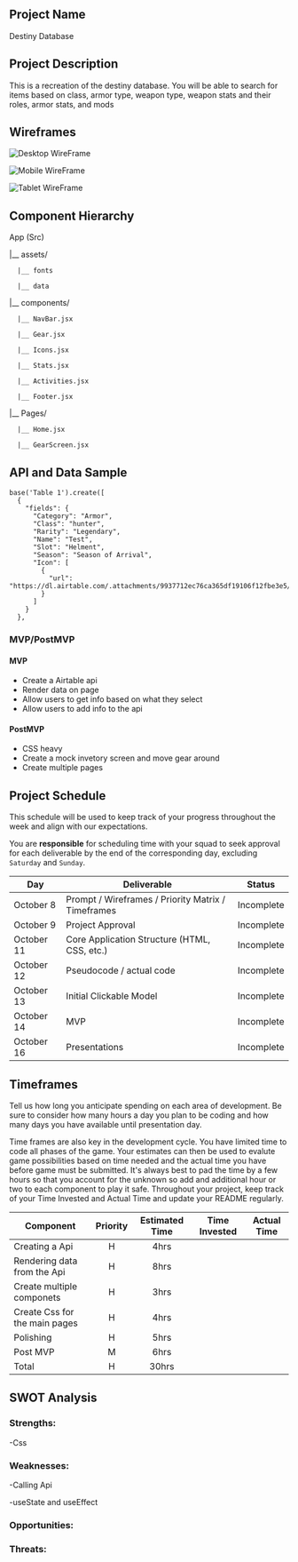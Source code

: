 ## Project Name

Destiny Database

## Project Description

This is a recreation of the destiny database. You will be able to search for items based on class, armor type, weapon type, weapon stats and their roles, armor stats, and mods

## Wireframes

![Desktop WireFrame](https://i.imgur.com/Y3RopXL.png)

![Mobile WireFrame](https://i.imgur.com/WlnTFmk.png)

![Tablet WireFrame](https://i.imgur.com/0yCVPrS.png)

## Component Hierarchy
App (Src)

|__ assets/
```
  |__ fonts

  |__ data
```  
|__ components/
```
  |__ NavBar.jsx

  |__ Gear.jsx
  
  |__ Icons.jsx
  
  |__ Stats.jsx
  
  |__ Activities.jsx
  
  |__ Footer.jsx
```  
  
|__ Pages/
```
  |__ Home.jsx
  
  |__ GearScreen.jsx
```
  
## API and Data Sample

```
base('Table 1').create([
  {
    "fields": {
      "Category": "Armor",
      "Class": "hunter",
      "Rarity": "Legendary",
      "Name": "Test",
      "Slot": "Helment",
      "Season": "Season of Arrival",
      "Icon": [
        {
          "url": "https://dl.airtable.com/.attachments/9937712ec76ca365df19106f12fbe3e5/631309a7/ZVMMznb.jpg"
        }
      ]
    }
  },
 ```
                            
### MVP/PostMVP



#### MVP 
- Create a Airtable api
- Render data on page 
- Allow users to get info based on what they select
- Allow users to add info to the api

#### PostMVP  
- CSS heavy
- Create a mock invetory screen and move gear around
- Create multiple pages

## Project Schedule

This schedule will be used to keep track of your progress throughout the week and align with our expectations.  

You are **responsible** for scheduling time with your squad to seek approval for each deliverable by the end of the corresponding day, excluding `Saturday` and `Sunday`.

|  Day | Deliverable | Status
|---|---| ---|
|October 8| Prompt / Wireframes / Priority Matrix / Timeframes | Incomplete
|October 9| Project Approval | Incomplete
|October 11| Core Application Structure (HTML, CSS, etc.) | Incomplete
|October 12| Pseudocode / actual code | Incomplete
|October 13| Initial Clickable Model  | Incomplete
|October 14| MVP | Incomplete
|October 16| Presentations | Incomplete

## Timeframes

Tell us how long you anticipate spending on each area of development. Be sure to consider how many hours a day you plan to be coding and how many days you have available until presentation day.

Time frames are also key in the development cycle.  You have limited time to code all phases of the game.  Your estimates can then be used to evalute game possibilities based on time needed and the actual time you have before game must be submitted. It's always best to pad the time by a few hours so that you account for the unknown so add and additional hour or two to each component to play it safe. Throughout your project, keep track of your Time Invested and Actual Time and update your README regularly.

| Component | Priority | Estimated Time | Time Invested | Actual Time |
| --- | :---: |  :---: | :---: | :---: |
| Creating a Api | H | 4hrs|  |  |
| Rendering data from the Api | H | 8hrs|  |  |
| Create multiple componets | H | 3hrs|  |  |
| Create Css for the main pages | H | 4hrs|  |  |
| Polishing | H | 5hrs|  |  |
| Post MVP | M | 6hrs|  |  |
| Total | H | 30hrs|  |  |

## SWOT Analysis

### Strengths:

-Css

### Weaknesses:

-Calling Api

-useState and useEffect

### Opportunities:

### Threats:
